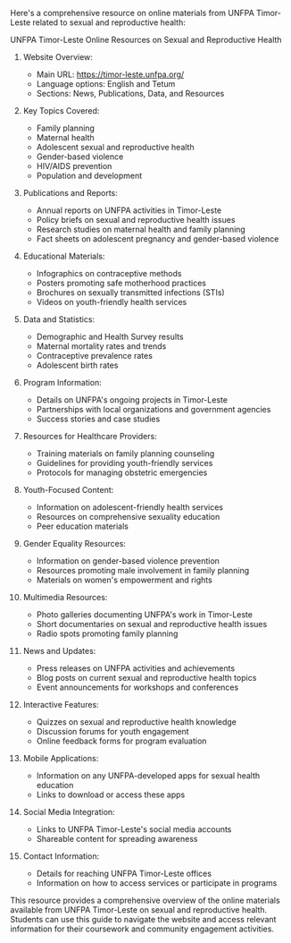 Here's a comprehensive resource on online materials from UNFPA Timor-Leste related to sexual and reproductive health:

UNFPA Timor-Leste Online Resources on Sexual and Reproductive Health

1. Website Overview:
   - Main URL: https://timor-leste.unfpa.org/
   - Language options: English and Tetum
   - Sections: News, Publications, Data, and Resources

2. Key Topics Covered:
   - Family planning
   - Maternal health
   - Adolescent sexual and reproductive health
   - Gender-based violence
   - HIV/AIDS prevention
   - Population and development

3. Publications and Reports:
   - Annual reports on UNFPA activities in Timor-Leste
   - Policy briefs on sexual and reproductive health issues
   - Research studies on maternal health and family planning
   - Fact sheets on adolescent pregnancy and gender-based violence

4. Educational Materials:
   - Infographics on contraceptive methods
   - Posters promoting safe motherhood practices
   - Brochures on sexually transmitted infections (STIs)
   - Videos on youth-friendly health services

5. Data and Statistics:
   - Demographic and Health Survey results
   - Maternal mortality rates and trends
   - Contraceptive prevalence rates
   - Adolescent birth rates

6. Program Information:
   - Details on UNFPA's ongoing projects in Timor-Leste
   - Partnerships with local organizations and government agencies
   - Success stories and case studies

7. Resources for Healthcare Providers:
   - Training materials on family planning counseling
   - Guidelines for providing youth-friendly services
   - Protocols for managing obstetric emergencies

8. Youth-Focused Content:
   - Information on adolescent-friendly health services
   - Resources on comprehensive sexuality education
   - Peer education materials

9. Gender Equality Resources:
   - Information on gender-based violence prevention
   - Resources promoting male involvement in family planning
   - Materials on women's empowerment and rights

10. Multimedia Resources:
    - Photo galleries documenting UNFPA's work in Timor-Leste
    - Short documentaries on sexual and reproductive health issues
    - Radio spots promoting family planning

11. News and Updates:
    - Press releases on UNFPA activities and achievements
    - Blog posts on current sexual and reproductive health topics
    - Event announcements for workshops and conferences

12. Interactive Features:
    - Quizzes on sexual and reproductive health knowledge
    - Discussion forums for youth engagement
    - Online feedback forms for program evaluation

13. Mobile Applications:
    - Information on any UNFPA-developed apps for sexual health education
    - Links to download or access these apps

14. Social Media Integration:
    - Links to UNFPA Timor-Leste's social media accounts
    - Shareable content for spreading awareness

15. Contact Information:
    - Details for reaching UNFPA Timor-Leste offices
    - Information on how to access services or participate in programs

This resource provides a comprehensive overview of the online materials available from UNFPA Timor-Leste on sexual and reproductive health. Students can use this guide to navigate the website and access relevant information for their coursework and community engagement activities.